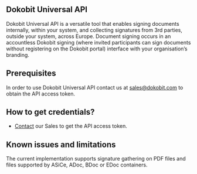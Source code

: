 ## Dokobit Universal API
Dokobit Universal API is a versatile tool that enables signing documents internally, within your system, and collecting signatures from 3rd parties, outside your system, across Europe. Document signing occurs in an accountless Dokobit signing (where invited participants can sign documents without registering on the Dokobit portal) interface with your organisation’s branding.

## Prerequisites

In order to use Dokobit Universal API contact us at sales@dokobit.com to obtain the API access token.

## How to get credentials?

- [Contact](mailto:sales@dokobit.com) our Sales to get the API access token.

## Known issues and limitations

The current implementation supports signature gathering on PDF files and files supported by ASiCe, ADoc, BDoc or EDoc containers.
